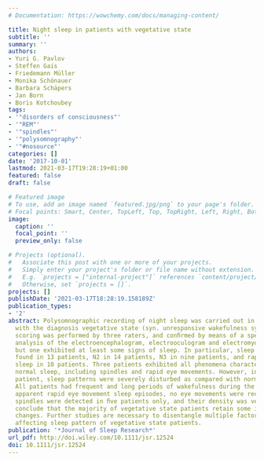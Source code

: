 ```yaml
---
# Documentation: https://wowchemy.com/docs/managing-content/

title: Night sleep in patients with vegetative state
subtitle: ''
summary: ''
authors:
- Yuri G. Pavlov
- Steffen Gais
- Friedemann Müller
- Monika Schönauer
- Barbara Schäpers
- Jan Born
- Boris Kotchoubey
tags:
- '"disorders of consciousness"'
- '"REM"'
- '"spindles"'
- '"polysomnography"'
- '"#nosource"'
categories: []
date: '2017-10-01'
lastmod: 2021-03-17T19:28:19+01:00
featured: false
draft: false

# Featured image
# To use, add an image named `featured.jpg/png` to your page's folder.
# Focal points: Smart, Center, TopLeft, Top, TopRight, Left, Right, BottomLeft, Bottom, BottomRight.
image:
  caption: ''
  focal_point: ''
  preview_only: false

# Projects (optional).
#   Associate this post with one or more of your projects.
#   Simply enter your project's folder or file name without extension.
#   E.g. `projects = ["internal-project"]` references `content/project/deep-learning/index.md`.
#   Otherwise, set `projects = []`.
projects: []
publishDate: '2021-03-17T18:28:19.158189Z'
publication_types:
- '2'
abstract: Polysomnographic recording of night sleep was carried out in 15 patients
  with the diagnosis vegetative state (syn. unresponsive wakefulness syndrome). Sleep
  scoring was performed by three raters, and conﬁrmed by means of a spectral power
  analysis of the electroencephalogram, electrooculogram and electromyogram. All patients
  but one exhibited at least some signs of sleep. In particular, sleep stage N1 was
  found in 13 patients, N2 in 14 patients, N3 in nine patients, and rapid eye movement
  sleep in 10 patients. Three patients exhibited all phenomena characteristic for
  normal sleep, including spindles and rapid eye movements. However, in all but one
  patient, sleep patterns were severely disturbed as compared with normative data.
  All patients had frequent and long periods of wakefulness during the night. In some
  apparent rapid eye movement sleep episodes, no eye movements were recorded. Sleep
  spindles were detected in ﬁve patients only, and their density was very low. We
  conclude that the majority of vegetative state patients retain some important circadian
  changes. Further studies are necessary to disentangle multiple factors potentially
  affecting sleep pattern of vegetative state patients.
publication: '*Journal of Sleep Research*'
url_pdf: http://doi.wiley.com/10.1111/jsr.12524
doi: 10.1111/jsr.12524
---
```

